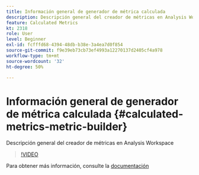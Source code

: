 ```yaml
---
title: Información general de generador de métrica calculada
description: Descripción general del creador de métricas en Analysis Workspace
feature: Calculated Metrics
kt: 2318
role: User
level: Beginner
exl-id: fcfffd68-4394-48db-b38e-3a4ea7d0f854
source-git-commit: f9e39eb73cb73ef4993a12270137d2405cf4a978
workflow-type: tm+mt
source-wordcount: '32'
ht-degree: 50%

---
```


# Información general de generador de métrica calculada {#calculated-metrics-metric-builder}

Descripción general del creador de métricas en Analysis Workspace

>[!VIDEO](https://video.tv.adobe.com/v/37934/?quality=12&learn=on&captions=spa)

Para obtener más información, consulte la [documentación](https://experienceleague.adobe.com/docs/analytics/components/calculated-metrics/calcmetric-workflow/cm-build-metrics.html?lang=es)
